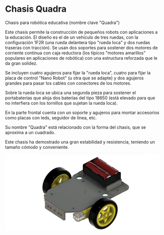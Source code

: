 # Chasis Quadra
Chasis para robótica educativa (nombre clave "Quadra")

Este chasis permite la construcción de pequeños robots con aplicaciones a la educación.
El diseño es el de un vehículo de tres ruedas, con la configuración 1F2R (una rueda delantera tipo "rueda loca" y dos ruedas traseras con tracción). Se usan dos soportes para sostener dos motores de corriente continua con caja reductora (los típicos "motores amarillos" populares en aplicaciones de robótica) con una estructura reforzada que le da gran solidez.

Se incluyen cuatro agujeros para fijar la "rueda loca", cuatro para fijar la placa de control "Nano Robot" (u otra que se adapte) y dos agujeros grandes para pasar los cables con conectores de los motores.

Sobre la rueda loca se ubica una segunda pieza para sostener el portabaterías que aloja dos baterías del tipo 18650 (está elevado para que no interfiera con los tornillos que sujetan la rueda loca).

En la parte frontal cuenta con un soporte y agujeros para montar accesorios como placas con leds, seguidor de línea, etc.

Su nombre "Quadra" está relacionado con la forma del chasis, que se aproxima a un cuadrado.

Este chasis ha demostrado una gran estabilidad y resistencia, teniendo un tamaño cómodo y conveniente.


![Quadra](https://github.com/etolocka/chasis-Quadra/blob/master/imagenes/chasis_quadra.jpg?raw=true)

